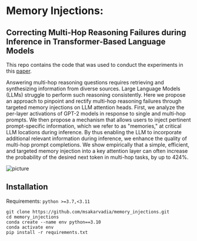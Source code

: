 # Memory Injections:
## Correcting Multi-Hop Reasoning Failures during Inference in Transformer-Based Language Models
This repo contains the code that was used to conduct the experiments in this [paper](https://arxiv.org/abs/2309.05605).

Answering multi-hop reasoning questions requires retrieving and synthesizing information from diverse sources. Large Language Models (LLMs) struggle to perform such reasoning consistently. Here we propose an approach to pinpoint and rectify multi-hop reasoning failures through targeted memory injections on LLM attention heads. First, we analyze the per-layer activations of GPT-2 models in response to single and multi-hop prompts. We then propose a mechanism that allows users to inject pertinent prompt-specific information, which we refer to as "memories," at critical LLM locations during inference. By thus enabling the LLM to incorporate additional relevant information during inference, we enhance the quality of multi-hop prompt completions. We show empirically that a simple, efficient, and targeted memory injection into a key attention layer can often increase the probability of the desired next token in multi-hop tasks, by up to 424%.

![picture](https://drive.google.com/uc?export=view&id=11PXMPvywR_ZtQNLM615-KB7ltfc0yivM)

## Installation

Requirements: 
`python >=3.7,<3.11`

```
git clone https://github.com/msakarvadia/memory_injections.git
cd memory_injections
conda create --name env python==3.10
conda activate env
pip install -r requirements.txt
```
